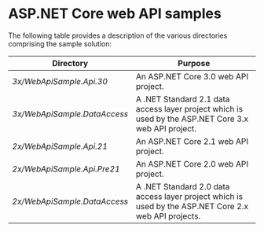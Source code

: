 # ASP.NET Core web API samples

The following table provides a description of the various directories comprising the sample solution:

| Directory                   | Purpose |
|-----------------------------|------------------------------------------------------------|
| *3x/WebApiSample.Api.30*    | An ASP.NET Core 3.0 web API project.                       |
| *3x/WebApiSample.DataAccess*| A .NET Standard 2.1 data access layer project which is used by the ASP.NET Core 3.x web API project.|
| *2x/WebApiSample.Api.21*    | An ASP.NET Core 2.1 web API project.                         |
| *2x/WebApiSample.Api.Pre21* | An ASP.NET Core 2.0 web API project.                         |
| *2x/WebApiSample.DataAccess*| A .NET Standard 2.0 data access layer project which is used by the ASP.NET Core 2.x web API projects.|
